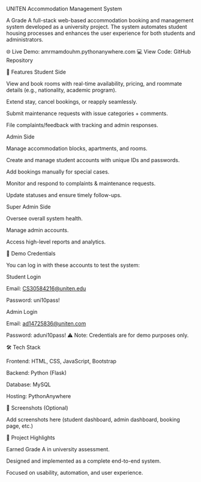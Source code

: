 UNITEN Accommodation Management System

A Grade A full-stack web-based accommodation booking and management system developed as a university project. The system automates student housing processes and enhances the user experience for both students and administrators.

🌐 Live Demo: amrmamdouhm.pythonanywhere.com
💻 View Code: GitHub Repository

🎯 Features
Student Side

View and book rooms with real-time availability, pricing, and roommate details (e.g., nationality, academic program).

Extend stay, cancel bookings, or reapply seamlessly.

Submit maintenance requests with issue categories + comments.

File complaints/feedback with tracking and admin responses.

Admin Side

Manage accommodation blocks, apartments, and rooms.

Create and manage student accounts with unique IDs and passwords.

Add bookings manually for special cases.

Monitor and respond to complaints & maintenance requests.

Update statuses and ensure timely follow-ups.

Super Admin Side

Oversee overall system health.

Manage admin accounts.

Access high-level reports and analytics.

🔑 Demo Credentials

You can log in with these accounts to test the system:

Student Login

Email: CS30584216@uniten.edu

Password: uni10pass!

Admin Login

Email: ad14725836@uniten.com

Password: aduni10pass!
⚠️ Note: Credentials are for demo purposes only.

🛠️ Tech Stack

Frontend: HTML, CSS, JavaScript, Bootstrap

Backend: Python (Flask)

Database: MySQL

Hosting: PythonAnywhere

📸 Screenshots (Optional)

Add screenshots here (student dashboard, admin dashboard, booking page, etc.)

📌 Project Highlights

Earned Grade A in university assessment.

Designed and implemented as a complete end-to-end system.

Focused on usability, automation, and user experience.
